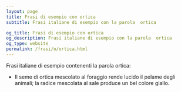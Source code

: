 ```yaml
---
layout: page
title: Frasi di esempio con ortica 
subtitle: Frasi italiane di esempio con la parola  ortica

og_title: Frasi di esempio con ortica 
og_description: Frasi italiane di esempio con la parola  ortica
og_type: website
permalink: /frasi/o/ortica.html
---
```


Frasi italiane di esempio contenenti la parola ortica:


- Il seme di ortica mescolato al foraggio rende lucido il pelame degli animali; la radice mescolata al sale produce un bel colore giallo.
